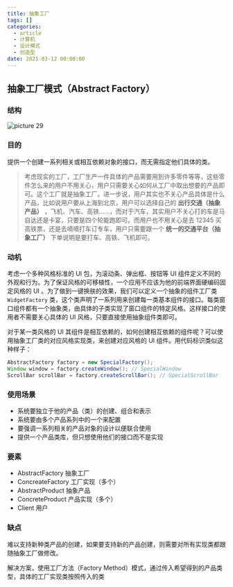 ```yaml
---
title: 抽象工厂
tags: []
categories:
  - article
  - 计算机
  - 设计模式
  - 创造型
date: 2021-03-12 00:00:00
---
```


## 抽象工厂模式（Abstract Factory）

### 结构

![picture 29](../../../../assets/%E8%AE%BE%E8%AE%A1%E6%A8%A1%E5%BC%8F/%E5%88%9B%E9%80%A0%E5%9E%8B/%E6%8A%BD%E8%B1%A1%E5%B7%A5%E5%8E%82/d74a53c6f67c8633fca65dc51e73562af6d7c5f87ec6766762a3485105a9fe11.png)

### 目的

提供一个创建一系列相关或相互依赖对象的接口，而无需指定他们具体的类。

> 考虑现实的工厂，工厂生产一件具体的产品需要用到许多零件等等，这些零件怎么来的用户不用关心，用户只需要关心如何从工厂中取出想要的产品即可。这个工厂就是抽象工厂。进一步说，用户其实也不关心产品具体是什么产品，比如说用户要从上海到北京，用户可以选择自己的 **出行交通（抽象产品）** ，飞机、汽车、高铁……，而对于汽车，其实用户不关心打的车是马自达还是卡宴，只要是四个轮能跑即可。而用户也不用关心是去 12345 买高铁票，还是去嘀嘀打车订专车，用户只需要跟一个 **统一的交通平台（抽象工厂）** 下单说明是要打车、高铁、飞机即可。

### 动机

考虑一个多种风格标准的 UI 包，为滚动条、弹出框、按钮等 UI 组件定义不同的外观和行为。为了保证风格的可移植性，一个应用不应该为他的前端界面硬编码固定风格的 UI 。为了做到一键换肤的效果，我们可以定义一个抽象的组件工厂类 `WidgetFactory` 类，这个类声明了一系列用来创建每一类基本组件的接口。每类窗口组件都有一个抽象类，由具体的子类实现了窗口组件的特定风格。这样接口的使用者不需要关心具体的 UI 风格，只要直接使用抽象组件类即可。

对于某一类风格的 UI 其组件是相互依赖的，如何创建相互依赖的组件呢？可以使用抽象工厂类的对应风格实现类，来创建对应风格的 UI 组件。用代码标识类似这种样子：

```JAVA
AbstractFactory factory = new SpecialFactory();
Window window = factory.createWindow(); // SpecialWindow
ScrollBar scrollBar = factory.createScrollBar(); // SpecialScrollBar
```

### 使用场景

- 系统要独立于他的产品（类）的创建、组合和表示
- 系统要由多个产品系列中的一个来配置
- 要强调一系列相关的产品对象的设计以便联合使用
- 提供一个产品类库，但只想使用他们的接口而不是实现

### 要素

- AbstractFactory 抽象工厂
- ConcreateFactory 工厂实现（多个）
- AbstractProduct 抽象产品
- ConcreteProduct 产品实现（多个）
- Client 用户

### 缺点

难以支持新种类产品的创建，如果要支持新的产品创建，则需要对所有实现类都跟随抽象工厂做修改。

解决方案，使用工厂方法（Factory Method）模式，通过传入希望得到的产品类型，具体的工厂实现类按照传入的类
